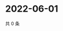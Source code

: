 # 2022-06-01

共 0 条

<!-- BEGIN WEIBO -->
<!-- 最后更新时间 Wed Jun 01 2022 08:30:09 GMT+0800 (China Standard Time) -->

<!-- END WEIBO -->
